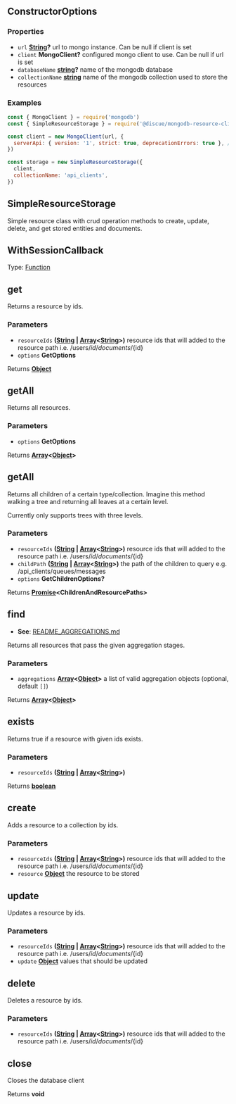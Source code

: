 <!-- Generated by documentation.js. Update this documentation by updating the source code. -->

## ConstructorOptions

### Properties

*   `url` **[String][1]?** url to mongo instance. Can be null if client is set
*   `client` **MongoClient?** configured mongo client to use. Can be null if url is set
*   `databaseName` **[string][1]?** name of the mongodb database
*   `collectionName` **[string][1]** name of the mongodb collection used to store the resources

### Examples

```javascript
const { MongoClient } = require('mongodb')
const { SimpleResourceStorage } = require('@discue/mongodb-resource-client')

const client = new MongoClient(url, {
  serverApi: { version: '1', strict: true, deprecationErrors: true }, // https://www.mongodb.com/docs/manual/reference/stable-api/
})

const storage = new SimpleResourceStorage({
  client,
  collectionName: 'api_clients',
})
```

## SimpleResourceStorage

Simple resource class with crud operation methods to create, update, delete, and
get stored entities and documents.

## WithSessionCallback

Type: [Function][2]

## get

Returns a resource by ids.

### Parameters

*   `resourceIds` **([String][1] | [Array][3]<[String][1]>)** resource ids that will added to the resource path i.e. /users/${id}/documents/${id}
*   `options` **GetOptions**&#x20;

Returns **[Object][4]**&#x20;

## getAll

Returns all resources.

### Parameters

*   `options` **GetOptions**&#x20;

Returns **[Array][3]<[Object][4]>**&#x20;

## getAll

Returns all children of a certain type/collection. Imagine this method walking a tree and returning all leaves at a certain level.

Currently only supports trees with three levels.

### Parameters

*   `resourceIds` **([String][1] | [Array][3]<[String][1]>)** resource ids that will added to the resource path i.e. /users/${id}/documents/${id}
*   `childPath` **([String][1] | [Array][3]<[String][1]>)** the path of the children to query e.g. /api\_clients/queues/messages
*   `options` **GetChildrenOptions?**&#x20;

Returns **[Promise][5]\<ChildrenAndResourcePaths>**&#x20;

## find

*   **See**: [README\_AGGREGATIONS.md][6]

Returns all resources that pass the given aggregation stages.

### Parameters

*   `aggregations` **[Array][3]<[Object][4]>** a list of valid aggregation objects (optional, default `[]`)

Returns **[Array][3]<[Object][4]>**&#x20;

## exists

Returns true if a resource with given ids exists.

### Parameters

*   `resourceIds` **([String][1] | [Array][3]<[String][1]>)**&#x20;

Returns **[boolean][7]**&#x20;

## create

Adds a resource to a collection by ids.

### Parameters

*   `resourceIds` **([String][1] | [Array][3]<[String][1]>)** resource ids that will added to the resource path i.e. /users/${id}/documents/${id}
*   `resource` **[Object][4]** the resource to be stored

## update

Updates a resource by ids.

### Parameters

*   `resourceIds` **([String][1] | [Array][3]<[String][1]>)** resource ids that will added to the resource path i.e. /users/${id}/documents/${id}
*   `update` **[Object][4]** values that should be updated

## delete

Deletes a resource by ids.

### Parameters

*   `resourceIds` **([String][1] | [Array][3]<[String][1]>)** resource ids that will added to the resource path i.e. /users/${id}/documents/${id}

## close

Closes the database client

Returns **void**&#x20;

[1]: https://developer.mozilla.org/docs/Web/JavaScript/Reference/Global_Objects/String

[2]: https://developer.mozilla.org/docs/Web/JavaScript/Reference/Statements/function

[3]: https://developer.mozilla.org/docs/Web/JavaScript/Reference/Global_Objects/Array

[4]: https://developer.mozilla.org/docs/Web/JavaScript/Reference/Global_Objects/Object

[5]: https://developer.mozilla.org/docs/Web/JavaScript/Reference/Global_Objects/Promise

[6]: README_AGGREGATIONS.md

[7]: https://developer.mozilla.org/docs/Web/JavaScript/Reference/Global_Objects/Boolean
